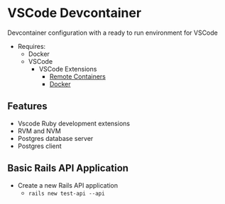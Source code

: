 # VSCode Devcontainer
Devcontainer configuration with a ready to run environment for VSCode
* Requires:
  * Docker
  * VSCode
    * VSCode Extensions
      * [Remote Containers](https://marketplace.visualstudio.com/items?itemName=ms-vscode-remote.remote-containers)
      * [Docker](https://marketplace.visualstudio.com/items?itemName=ms-azuretools.vscode-docker)
## Features
* Vscode Ruby development extensions
* RVM and NVM
* Postgres database server
* Postgres client

## Basic Rails API Application
* Create a new Rails API application
  * `rails new test-api --api`
